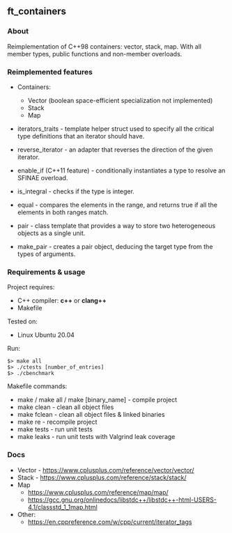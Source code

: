 ## ft_containers

### About

Reimplementation of C++98 containers: vector, stack, map. With all member types, public functions and non-member overloads.

### Reimplemented features

* Containers:
  * Vector (boolean space-efficient specialization not implemented)
  * Stack
  * Map


* iterators_traits - template helper struct used to specify all the critical type definitions that an iterator should have.
* reverse_iterator - an adapter that reverses the direction of the given iterator.
* enable_if (C++11 feature) - conditionally instantiates a type to resolve an SFINAE overload.
* is_integral - checks if the type is integer.
* equal - compares the elements in the range, and returns true if all the elements in both ranges match.
* pair - class template that provides a way to store two heterogeneous objects as a single unit.
* make_pair - creates a pair object, deducing the target type from the types of arguments.

### Requirements & usage
Project requires:
* C++ compiler: **c++** or **clang++**
* Makefile

Tested on:
* Linux Ubuntu 20.04

Run:
```
$> make all
$> ./ctests [number_of_entries]
$> ./cbenchmark
```

Makefile commands:
* make / make all / make \[binary_name\] - compile project
* make clean - clean all object files
* make fclean - clean all object files & linked binaries
* make re - recompile project
* make tests - run unit tests
* make leaks - run unit tests with Valgrind leak coverage

### Docs

* Vector - https://www.cplusplus.com/reference/vector/vector/
* Stack - https://www.cplusplus.com/reference/stack/stack/
* Map
  * https://www.cplusplus.com/reference/map/map/
  * https://gcc.gnu.org/onlinedocs/libstdc++/libstdc++-html-USERS-4.1/classstd_1_1map.html
* Other:
  * https://en.cppreference.com/w/cpp/current/iterator_tags

